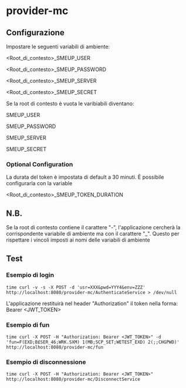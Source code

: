 # provider-mc

## Configurazione

Impostare le seguenti variabili di ambiente:

<Root_di_contesto>_SMEUP_USER

<Root_di_contesto>_SMEUP_PASSWORD

<Root_di_contesto>_SMEUP_SERVER

<Root_di_contesto>_SMEUP_SECRET

Se la root di contesto è vuota le varibiabili diventano:

SMEUP_USER

SMEUP_PASSWORD

SMEUP_SERVER

SMEUP_SECRET

### Optional Configuration

La durata del token è impostata di default a 30 minuti.
È possibile configurarla con la variable 

<Root_di_contesto>_SMEUP_TOKEN_DURATION

## N.B.

Se la root di contesto contiene il carattere "-", l'applicazione cercherà la corrispondente 
variabile di ambiente ma con il carattere "_".
Questo per rispettare i vincoli imposti ai nomi delle variabili di ambiente

## Test

### Esempio di login

```
time curl -v -s -X POST -d 'usr=XXX&pwd=YYY4&env=ZZZ' http://localhost:8080/provider-mc/AuthenticateService > /dev/null
```
L'applicazione restituirà nel header "Authorization" il token nella forma:
Bearer <JWT_TOKEN>

### Esempio di fun

```
time curl -X POST -H "Authorization: Bearer <JWT_TOKEN>" -d 'fun=F(EXD;B£SER_46;WRK.SXM) 1(MB;SCP_SET;WETEST_EXD) 2(;;CHGPWD)' http://localhost:8080/provider-mc/fun
```
### Esempio di disconnessione

```
time curl -X POST -H "Authorization: Bearer <JWT_TOKEN>"  http://localhost:8080/provider-mc/DisconnectService
```